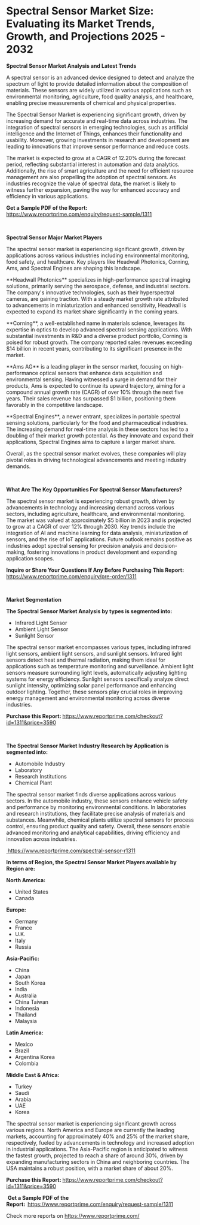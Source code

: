 <p><h1>Spectral Sensor Market Size: Evaluating its Market Trends, Growth, and Projections 2025 - 2032</h1></p><p><strong>Spectral Sensor Market Analysis and Latest Trends</strong></p>
<p><p>A spectral sensor is an advanced device designed to detect and analyze the spectrum of light to provide detailed information about the composition of materials. These sensors are widely utilized in various applications such as environmental monitoring, agriculture, food quality analysis, and healthcare, enabling precise measurements of chemical and physical properties.</p><p>The Spectral Sensor Market is experiencing significant growth, driven by increasing demand for accurate and real-time data across industries. The integration of spectral sensors in emerging technologies, such as artificial intelligence and the Internet of Things, enhances their functionality and usability. Moreover, growing investments in research and development are leading to innovations that improve sensor performance and reduce costs.</p><p>The market is expected to grow at a CAGR of 12.20% during the forecast period, reflecting substantial interest in automation and data analytics. Additionally, the rise of smart agriculture and the need for efficient resource management are also propelling the adoption of spectral sensors. As industries recognize the value of spectral data, the market is likely to witness further expansion, paving the way for enhanced accuracy and efficiency in various applications.</p></p>
<p><strong>Get a Sample PDF of the Report:&nbsp;</strong> <a href="https://www.reportprime.com/enquiry/request-sample/1311?utm_campaign=3573&utm_medium=2&utm_source=Github&utm_content=ia&utm_term=18032025&utm_id=spectral-sensor">https://www.reportprime.com/enquiry/request-sample/1311</a></p>
<p>&nbsp;</p>
<p><strong>Spectral Sensor Major Market Players</strong></p>
<p><p>The spectral sensor market is experiencing significant growth, driven by applications across various industries including environmental monitoring, food safety, and healthcare. Key players like Headwall Photonics, Corning, Ams, and Spectral Engines are shaping this landscape.</p><p>**Headwall Photonics** specializes in high-performance spectral imaging solutions, primarily serving the aerospace, defense, and industrial sectors. The company's innovative technologies, such as their hyperspectral cameras, are gaining traction. With a steady market growth rate attributed to advancements in miniaturization and enhanced sensitivity, Headwall is expected to expand its market share significantly in the coming years.</p><p>**Corning**, a well-established name in materials science, leverages its expertise in optics to develop advanced spectral sensing applications. With substantial investments in R&D and a diverse product portfolio, Corning is poised for robust growth. The company reported sales revenues exceeding $14 billion in recent years, contributing to its significant presence in the market.</p><p>**Ams AG** is a leading player in the sensor market, focusing on high-performance optical sensors that enhance data acquisition and environmental sensing. Having witnessed a surge in demand for their products, Ams is expected to continue its upward trajectory, aiming for a compound annual growth rate (CAGR) of over 10% through the next five years. Their sales revenue has surpassed $1 billion, positioning them favorably in the competitive landscape.</p><p>**Spectral Engines**, a newer entrant, specializes in portable spectral sensing solutions, particularly for the food and pharmaceutical industries. The increasing demand for real-time analysis in these sectors has led to a doubling of their market growth potential. As they innovate and expand their applications, Spectral Engines aims to capture a larger market share.</p><p>Overall, as the spectral sensor market evolves, these companies will play pivotal roles in driving technological advancements and meeting industry demands.</p></p>
<p>&nbsp;</p>
<p><strong>What Are The Key Opportunities For Spectral Sensor Manufacturers?</strong></p>
<p><p>The spectral sensor market is experiencing robust growth, driven by advancements in technology and increasing demand across various sectors, including agriculture, healthcare, and environmental monitoring. The market was valued at approximately $5 billion in 2023 and is projected to grow at a CAGR of over 12% through 2030. Key trends include the integration of AI and machine learning for data analysis, miniaturization of sensors, and the rise of IoT applications. Future outlook remains positive as industries adopt spectral sensing for precision analysis and decision-making, fostering innovations in product development and expanding application scopes.</p></p>
<p><strong>Inquire or Share Your Questions If Any Before Purchasing This Report:</strong> <a href="https://www.reportprime.com/enquiry/pre-order/1311?utm_campaign=3573&utm_medium=2&utm_source=Github&utm_content=ia&utm_term=18032025&utm_id=spectral-sensor">https://www.reportprime.com/enquiry/pre-order/1311</a></p>
<p>&nbsp;</p>
<p><strong>Market Segmentation</strong></p>
<p><strong>The Spectral Sensor Market Analysis by types is segmented into:</strong></p>
<p><ul><li>Infrared Light Sensor</li><li>Ambient Light Sensor</li><li>Sunlight Sensor</li></ul></p>
<p><p>The spectral sensor market encompasses various types, including infrared light sensors, ambient light sensors, and sunlight sensors. Infrared light sensors detect heat and thermal radiation, making them ideal for applications such as temperature monitoring and surveillance. Ambient light sensors measure surrounding light levels, automatically adjusting lighting systems for energy efficiency. Sunlight sensors specifically analyze direct sunlight intensity, optimizing solar panel performance and enhancing outdoor lighting. Together, these sensors play crucial roles in improving energy management and environmental monitoring across diverse industries.</p></p>
<p><strong>Purchase this Report:&nbsp;</strong><a href="https://www.reportprime.com/checkout?id=1311&price=3590&utm_campaign=3573&utm_medium=2&utm_source=Github&utm_content=ia&utm_term=18032025&utm_id=spectral-sensor">https://www.reportprime.com/checkout?id=1311&price=3590</a></p>
<p>&nbsp;</p>
<p><strong>The Spectral Sensor Market Industry Research by Application is segmented into:</strong></p>
<p><ul><li>Automobile Industry</li><li>Laboratory</li><li>Research Institutions</li><li>Chemical Plant</li></ul></p>
<p><p>The spectral sensor market finds diverse applications across various sectors. In the automobile industry, these sensors enhance vehicle safety and performance by monitoring environmental conditions. In laboratories and research institutions, they facilitate precise analysis of materials and substances. Meanwhile, chemical plants utilize spectral sensors for process control, ensuring product quality and safety. Overall, these sensors enable advanced monitoring and analytical capabilities, driving efficiency and innovation across industries.</p></p>
<p><a href="https://www.reportprime.com/spectral-sensor-r1311?utm_campaign=3573&utm_medium=2&utm_source=Github&utm_content=ia&utm_term=18032025&utm_id=spectral-sensor">&nbsp;https://www.reportprime.com/spectral-sensor-r1311</a></p>
<p><strong>In terms of Region, the Spectral Sensor Market Players available by Region are:</strong></p>
<p>
    <p> <strong> North America: </strong>
        <ul>
            <li>United States</li>
            <li>Canada</li>
        </ul>
        </p> 
    <p> <strong> Europe: </strong>
        <ul>
            <li>Germany</li>
            <li>France</li>
            <li>U.K.</li>
            <li>Italy</li>
            <li>Russia</li>
        </ul>
        </p> 
    <p> <strong> Asia-Pacific: </strong>
        <ul>
            <li>China</li>
            <li>Japan</li>
            <li>South Korea</li>
            <li>India</li>
            <li>Australia</li>
            <li>China Taiwan</li>
            <li>Indonesia</li>
            <li>Thailand</li>
            <li>Malaysia</li>
        </ul>
        </p> 
    <p> <strong> Latin America: </strong>
        <ul>
            <li>Mexico</li>
            <li>Brazil</li>
            <li>Argentina Korea</li>
            <li>Colombia</li>
        </ul>
        </p> 
    <p> <strong> Middle East & Africa: </strong>
        <ul>
            <li>Turkey</li>
            <li>Saudi</li>
            <li>Arabia</li>
            <li>UAE</li>
            <li>Korea</li>
        </ul>
    </p>
    </p>
<p><p>The spectral sensor market is experiencing significant growth across various regions. North America and Europe are currently the leading markets, accounting for approximately 40% and 25% of the market share, respectively, fueled by advancements in technology and increased adoption in industrial applications. The Asia-Pacific region is anticipated to witness the fastest growth, projected to reach a share of around 30%, driven by expanding manufacturing sectors in China and neighboring countries. The USA maintains a robust position, with a market share of about 20%.</p></p>
<p><strong>Purchase this Report: </strong><a href="https://www.reportprime.com/checkout?id=1311&price=3590&utm_campaign=3573&utm_medium=2&utm_source=Github&utm_content=ia&utm_term=18032025&utm_id=spectral-sensor">https://www.reportprime.com/checkout?id=1311&price=3590</a></p>
<p>&nbsp;<strong>Get a Sample PDF of the Report:&nbsp;&nbsp;</strong><a href="https://www.reportprime.com/enquiry/request-sample/1311?utm_campaign=3573&utm_medium=2&utm_source=Github&utm_content=ia&utm_term=18032025&utm_id=spectral-sensor">https://www.reportprime.com/enquiry/request-sample/1311</a></p>
<p><strong></strong></p>
<p>Check more reports on <a href="https://www.reportprime.com/?utm_campaign=3573&utm_medium=2&utm_source=Github&utm_content=ia&utm_term=18032025&utm_id=spectral-sensor">https://www.reportprime.com/</a></p>